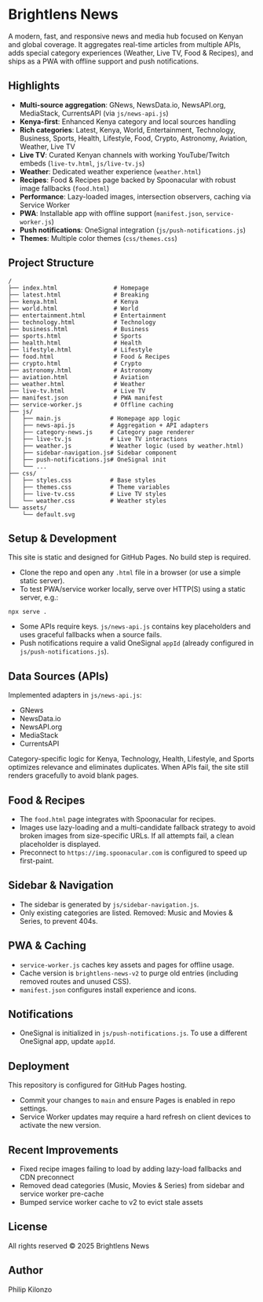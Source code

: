 # Brightlens News

A modern, fast, and responsive news and media hub focused on Kenyan and global coverage. It aggregates real-time articles from multiple APIs, adds special category experiences (Weather, Live TV, Food & Recipes), and ships as a PWA with offline support and push notifications.

## Highlights

- **Multi-source aggregation**: GNews, NewsData.io, NewsAPI.org, MediaStack, CurrentsAPI (via `js/news-api.js`)
- **Kenya-first**: Enhanced Kenya category and local sources handling
- **Rich categories**: Latest, Kenya, World, Entertainment, Technology, Business, Sports, Health, Lifestyle, Food, Crypto, Astronomy, Aviation, Weather, Live TV
- **Live TV**: Curated Kenyan channels with working YouTube/Twitch embeds (`live-tv.html`, `js/live-tv.js`)
- **Weather**: Dedicated weather experience (`weather.html`)
- **Recipes**: Food & Recipes page backed by Spoonacular with robust image fallbacks (`food.html`)
- **Performance**: Lazy-loaded images, intersection observers, caching via Service Worker
- **PWA**: Installable app with offline support (`manifest.json`, `service-worker.js`)
- **Push notifications**: OneSignal integration (`js/push-notifications.js`)
- **Themes**: Multiple color themes (`css/themes.css`)

## Project Structure

```
/
├── index.html                # Homepage
├── latest.html               # Breaking
├── kenya.html                # Kenya
├── world.html                # World
├── entertainment.html        # Entertainment
├── technology.html           # Technology
├── business.html             # Business
├── sports.html               # Sports
├── health.html               # Health
├── lifestyle.html            # Lifestyle
├── food.html                 # Food & Recipes
├── crypto.html               # Crypto
├── astronomy.html            # Astronomy
├── aviation.html             # Aviation
├── weather.html              # Weather
├── live-tv.html              # Live TV
├── manifest.json             # PWA manifest
├── service-worker.js         # Offline caching
├── js/
│   ├── main.js              # Homepage app logic
│   ├── news-api.js          # Aggregation + API adapters
│   ├── category-news.js     # Category page renderer
│   ├── live-tv.js           # Live TV interactions
│   ├── weather.js           # Weather logic (used by weather.html)
│   ├── sidebar-navigation.js# Sidebar component
│   ├── push-notifications.js# OneSignal init
│   └── ...
├── css/
│   ├── styles.css           # Base styles
│   ├── themes.css           # Theme variables
│   ├── live-tv.css          # Live TV styles
│   └── weather.css          # Weather styles
└── assets/
    └── default.svg
```

## Setup & Development

This site is static and designed for GitHub Pages. No build step is required.

- Clone the repo and open any `.html` file in a browser (or use a simple static server).
- To test PWA/service worker locally, serve over HTTP(S) using a static server, e.g.:

```
npx serve .
```

- Some APIs require keys. `js/news-api.js` contains key placeholders and uses graceful fallbacks when a source fails.
- Push notifications require a valid OneSignal `appId` (already configured in `js/push-notifications.js`).

## Data Sources (APIs)

Implemented adapters in `js/news-api.js`:
- GNews
- NewsData.io
- NewsAPI.org
- MediaStack
- CurrentsAPI

Category-specific logic for Kenya, Technology, Health, Lifestyle, and Sports optimizes relevance and eliminates duplicates. When APIs fail, the site still renders gracefully to avoid blank pages.

## Food & Recipes

- The `food.html` page integrates with Spoonacular for recipes.
- Images use lazy-loading and a multi-candidate fallback strategy to avoid broken images from size-specific URLs. If all attempts fail, a clean placeholder is displayed.
- Preconnect to `https://img.spoonacular.com` is configured to speed up first-paint.

## Sidebar & Navigation

- The sidebar is generated by `js/sidebar-navigation.js`.
- Only existing categories are listed. Removed: Music and Movies & Series, to prevent 404s.

## PWA & Caching

- `service-worker.js` caches key assets and pages for offline usage.
- Cache version is `brightlens-news-v2` to purge old entries (including removed routes and unused CSS).
- `manifest.json` configures install experience and icons.

## Notifications

- OneSignal is initialized in `js/push-notifications.js`. To use a different OneSignal app, update `appId`.

## Deployment

This repository is configured for GitHub Pages hosting.
- Commit your changes to `main` and ensure Pages is enabled in repo settings.
- Service Worker updates may require a hard refresh on client devices to activate the new version.

## Recent Improvements

- Fixed recipe images failing to load by adding lazy-load fallbacks and CDN preconnect
- Removed dead categories (Music, Movies & Series) from sidebar and service worker pre-cache
- Bumped service worker cache to v2 to evict stale assets

## License

All rights reserved © 2025 Brightlens News

## Author

Philip Kilonzo